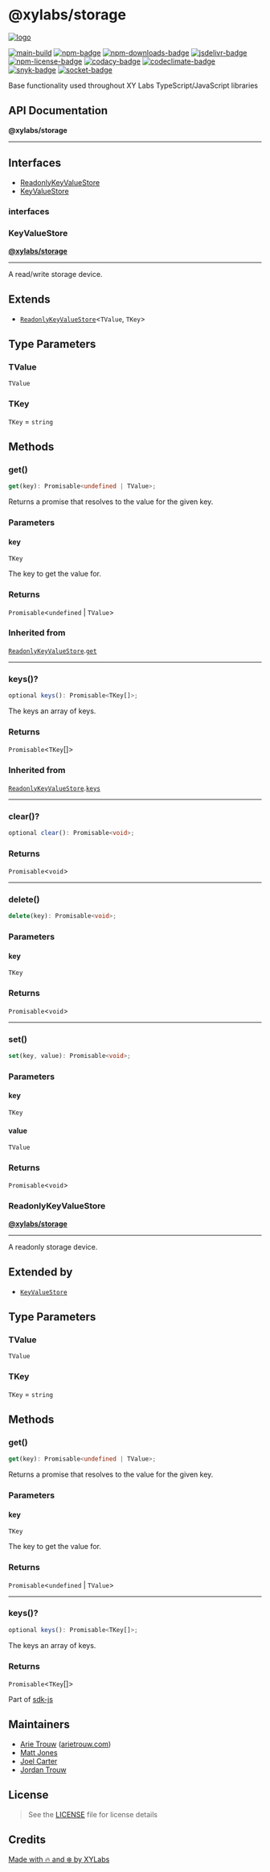 # @xylabs/storage

[![logo][]](https://xylabs.com)

[![main-build][]][main-build-link]
[![npm-badge][]][npm-link]
[![npm-downloads-badge][]][npm-link]
[![jsdelivr-badge][]][jsdelivr-link]
[![npm-license-badge][]](LICENSE)
[![codacy-badge][]][codacy-link]
[![codeclimate-badge][]][codeclimate-link]
[![snyk-badge][]][snyk-link]
[![socket-badge][]][socket-link]


Base functionality used throughout XY Labs TypeScript/JavaScript libraries

## API Documentation

**@xylabs/storage**

***

## Interfaces

- [ReadonlyKeyValueStore](#interfaces/ReadonlyKeyValueStore)
- [KeyValueStore](#interfaces/KeyValueStore)

### interfaces

  ### <a id="KeyValueStore"></a>KeyValueStore

[**@xylabs/storage**](#../README)

***

A read/write storage device.

## Extends

- [`ReadonlyKeyValueStore`](#ReadonlyKeyValueStore)\<`TValue`, `TKey`\>

## Type Parameters

### TValue

`TValue`

### TKey

`TKey` = `string`

## Methods

### get()

```ts
get(key): Promisable<undefined | TValue>;
```

Returns a promise that resolves to the value for the given key.

### Parameters

#### key

`TKey`

The key to get the value for.

### Returns

`Promisable`\<`undefined` \| `TValue`\>

### Inherited from

[`ReadonlyKeyValueStore`](#ReadonlyKeyValueStore).[`get`](ReadonlyKeyValueStore.md#get)

***

### keys()?

```ts
optional keys(): Promisable<TKey[]>;
```

The keys an array of keys.

### Returns

`Promisable`\<`TKey`[]\>

### Inherited from

[`ReadonlyKeyValueStore`](#ReadonlyKeyValueStore).[`keys`](ReadonlyKeyValueStore.md#keys)

***

### clear()?

```ts
optional clear(): Promisable<void>;
```

### Returns

`Promisable`\<`void`\>

***

### delete()

```ts
delete(key): Promisable<void>;
```

### Parameters

#### key

`TKey`

### Returns

`Promisable`\<`void`\>

***

### set()

```ts
set(key, value): Promisable<void>;
```

### Parameters

#### key

`TKey`

#### value

`TValue`

### Returns

`Promisable`\<`void`\>

  ### <a id="ReadonlyKeyValueStore"></a>ReadonlyKeyValueStore

[**@xylabs/storage**](#../README)

***

A readonly storage device.

## Extended by

- [`KeyValueStore`](#KeyValueStore)

## Type Parameters

### TValue

`TValue`

### TKey

`TKey` = `string`

## Methods

### get()

```ts
get(key): Promisable<undefined | TValue>;
```

Returns a promise that resolves to the value for the given key.

### Parameters

#### key

`TKey`

The key to get the value for.

### Returns

`Promisable`\<`undefined` \| `TValue`\>

***

### keys()?

```ts
optional keys(): Promisable<TKey[]>;
```

The keys an array of keys.

### Returns

`Promisable`\<`TKey`[]\>


Part of [sdk-js](https://www.npmjs.com/package/@xyo-network/sdk-js)

## Maintainers

-   [Arie Trouw](https://github.com/arietrouw) ([arietrouw.com](https://arietrouw.com))
-   [Matt Jones](https://github.com/jonesmac)
-   [Joel Carter](https://github.com/JoelBCarter)
-   [Jordan Trouw](https://github.com/jordantrouw)

## License

> See the [LICENSE](LICENSE) file for license details

## Credits

[Made with 🔥 and ❄️ by XYLabs](https://xylabs.com)

[logo]: https://cdn.xy.company/img/brand/XYPersistentCompany_Logo_Icon_Colored.svg

[main-build]: https://github.com/xylabs/sdk-js/actions/workflows/build.yml/badge.svg
[main-build-link]: https://github.com/xylabs/sdk-js/actions/workflows/build.yml
[npm-badge]: https://img.shields.io/npm/v/@xylabs/storage.svg
[npm-link]: https://www.npmjs.com/package/@xylabs/storage
[codacy-badge]: https://app.codacy.com/project/badge/Grade/c8e15e14f37741c18cfb47ac7245c698
[codacy-link]: https://www.codacy.com/gh/xylabs/sdk-js/dashboard?utm_source=github.com&utm_medium=referral&utm_content=xylabs/sdk-js&utm_campaign=Badge_Grade
[codeclimate-badge]: https://api.codeclimate.com/v1/badges/c5eb068f806f0b047ea7/maintainability
[codeclimate-link]: https://codeclimate.com/github/xylabs/sdk-js/maintainability
[snyk-badge]: https://snyk.io/test/github/xylabs/sdk-js/badge.svg?targetFile=package.json
[snyk-link]: https://snyk.io/test/github/xylabs/sdk-js?targetFile=package.json

[npm-downloads-badge]: https://img.shields.io/npm/dw/@xylabs/storage
[npm-license-badge]: https://img.shields.io/npm/l/@xylabs/storage

[jsdelivr-badge]: https://data.jsdelivr.com/v1/package/npm/@xylabs/storage/badge
[jsdelivr-link]: https://www.jsdelivr.com/package/npm/@xylabs/storage

[socket-badge]: https://socket.dev/api/badge/npm/package/@xylabs/storage
[socket-link]: https://socket.dev/npm/package/@xylabs/storage